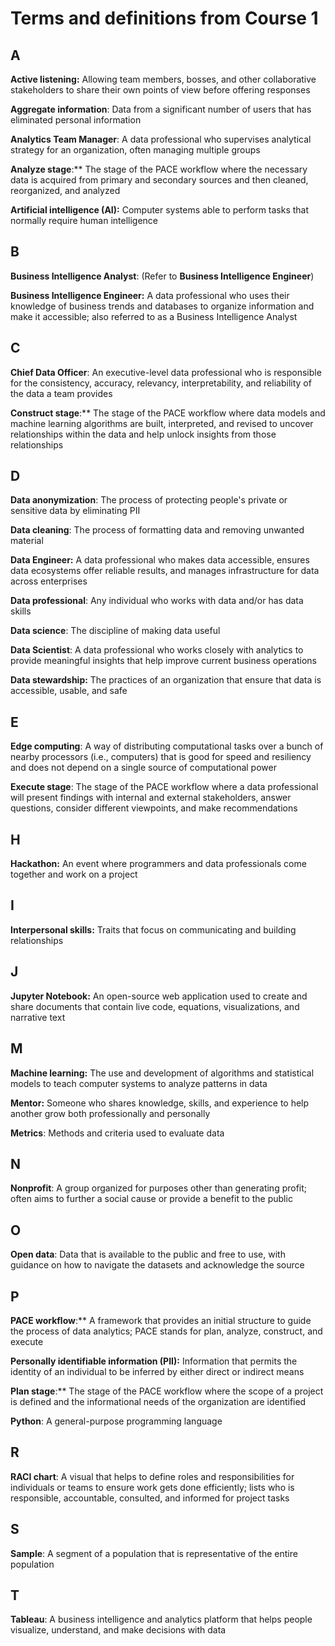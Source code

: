 ﻿
# <a name="_o9l2dv7ck3uu"></a>Terms and definitions from Course 1
## <a name="_bt05fp7qltbf"></a>A
**Active listening:** Allowing team members, bosses, and other collaborative stakeholders to share their own points of view before offering responses

**Aggregate information**: Data from a significant number of users that has eliminated personal information

**Analytics Team Manager**: A data professional who supervises analytical strategy for an organization, often managing multiple groups

**Analyze stage**:** The stage of the PACE workflow where the necessary data is acquired from primary and secondary sources and then cleaned, reorganized, and analyzed

**Artificial intelligence (AI):** Computer systems able to perform tasks that normally require human intelligence
## <a name="_95r4w65oqcdi"></a>B
**Business Intelligence Analyst**: (Refer to **Business Intelligence Engineer**)

**Business Intelligence Engineer:** A data professional who uses their knowledge of business trends and databases to organize information and make it accessible; also referred to as a Business Intelligence Analyst
## <a name="_mv5tyz387u14"></a>C
**Chief Data Officer**: An executive-level data professional who is responsible for the consistency, accuracy, relevancy, interpretability, and reliability of the data a team provides

**Construct stage**:** The stage of the PACE workflow where data models and machine learning algorithms are built, interpreted, and revised to uncover relationships within the data and help unlock insights from those relationships
## <a name="_o4qxs7noyrry"></a>D
**Data anonymization**: The process of protecting people's private or sensitive data by eliminating PII

**Data cleaning**: The process of formatting data and removing unwanted material

**Data Engineer:** A data professional who makes data accessible, ensures data ecosystems offer reliable results, and manages infrastructure for data across enterprises

**Data professional**: Any individual who works with data and/or has data skills

**Data science**: The discipline of making data useful

**Data Scientist**: A data professional who works closely with analytics to provide meaningful insights that help improve current business operations

**Data stewardship:** The practices of an organization that ensure that data is accessible, usable, and safe
## <a name="_hxxljvvbrefi"></a>E
**Edge computing**: A way of distributing computational tasks over a bunch of nearby processors (i.e., computers) that is good for speed and resiliency and does not depend on a single source of computational power

**Execute stage**: The stage of the PACE workflow where a data professional will present findings with internal and external stakeholders, answer questions, consider different viewpoints, and make recommendations
## <a name="_f769ymrve19k"></a>H
**Hackathon:** An event where programmers and data professionals come together and work on a project
## <a name="_490kde6o3y38"></a>I
**Interpersonal skills:** Traits that focus on communicating and building relationships
## <a name="_3sez0gfxkdn2"></a>J
**Jupyter Notebook:** An open-source web application used to create and share documents that contain live code, equations, visualizations, and narrative text
## <a name="_w0zrjrm4heip"></a>M
**Machine learning:** The use and development of algorithms and statistical models to teach computer systems to analyze patterns in data

**Mentor:** Someone who shares knowledge, skills, and experience to help another grow both professionally and personally

**Metrics**: Methods and criteria used to evaluate data
## <a name="_bqskvm6da2jx"></a>N
**Nonprofit**: A  group organized for purposes other than generating profit; often aims to further a social cause or provide a benefit to the public
## <a name="_xeli8jqewhv7"></a>O
**Open data**: Data that is available to the public and free to use, with guidance on how to navigate the datasets and acknowledge the source
## <a name="_j7te1s93mypy"></a>P
**PACE workflow**:** A framework that provides an initial structure to guide the process of data analytics; PACE stands for plan, analyze, construct, and execute

**Personally identifiable information (PII):** Information that permits the identity of an individual to be inferred by either direct or indirect means

**Plan stage**:** The stage of the PACE workflow where the scope of a project is defined and the informational needs of the organization are identified

**Python**: A general-purpose programming language


## <a name="_qpz2qu7pac23"></a>R
**RACI chart**: A visual that helps to define roles and responsibilities for individuals or teams to ensure work gets done efficiently; lists who is responsible, accountable, consulted, and informed for project tasks
## <a name="_c6fxayibdinf"></a>S
**Sample**: A segment of a population that is representative of the entire population
## <a name="_kpkzynoapu5q"></a>T
**Tableau**: A business intelligence and analytics platform that helps people visualize, understand, and make decisions with data


